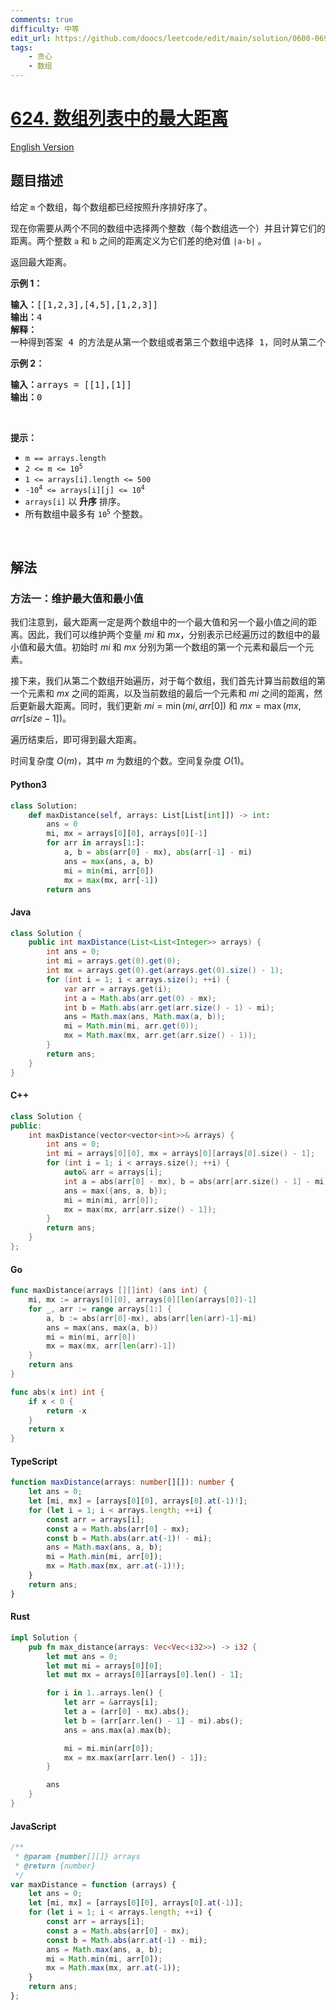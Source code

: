 ```yaml
---
comments: true
difficulty: 中等
edit_url: https://github.com/doocs/leetcode/edit/main/solution/0600-0699/0624.Maximum%20Distance%20in%20Arrays/README.md
tags:
    - 贪心
    - 数组
---
```


<!-- problem:start -->

# [624. 数组列表中的最大距离](https://leetcode.cn/problems/maximum-distance-in-arrays)

[English Version](/solution/0600-0699/0624.Maximum%20Distance%20in%20Arrays/README_EN.md)

## 题目描述

<!-- description:start -->

<p>给定&nbsp;<code>m</code>&nbsp;个数组，每个数组都已经按照升序排好序了。</p>

<p>现在你需要从两个不同的数组中选择两个整数（每个数组选一个）并且计算它们的距离。两个整数&nbsp;<code>a</code>&nbsp;和&nbsp;<code>b</code>&nbsp;之间的距离定义为它们差的绝对值&nbsp;<code>|a-b|</code>&nbsp;。</p>

<p>返回最大距离。</p>

<p><strong>示例 1：</strong></p>

<pre>
<strong>输入：</strong>[[1,2,3],[4,5],[1,2,3]]
<strong>输出：</strong>4
<strong>解释：</strong>
一种得到答案 4 的方法是从第一个数组或者第三个数组中选择 1，同时从第二个数组中选择 5 。
</pre>

<p><strong class="example">示例 2：</strong></p>

<pre>
<strong>输入：</strong>arrays = [[1],[1]]
<b>输出：</b>0
</pre>

<p>&nbsp;</p>

<p><strong>提示：</strong></p>

<ul>
	<li><code>m == arrays.length</code></li>
	<li><code>2 &lt;= m &lt;= 10<sup>5</sup></code></li>
	<li><code>1 &lt;= arrays[i].length &lt;= 500</code></li>
	<li><code>-10<sup>4</sup> &lt;= arrays[i][j] &lt;= 10<sup>4</sup></code></li>
	<li><code>arrays[i]</code>&nbsp;以&nbsp;<strong>升序</strong>&nbsp;排序。</li>
	<li>所有数组中最多有&nbsp;<code>10<sup>5</sup></code> 个整数。</li>
</ul>

<p>&nbsp;</p>

<!-- description:end -->

## 解法

<!-- solution:start -->

### 方法一：维护最大值和最小值

我们注意到，最大距离一定是两个数组中的一个最大值和另一个最小值之间的距离。因此，我们可以维护两个变量 $\textit{mi}$ 和 $\textit{mx}$，分别表示已经遍历过的数组中的最小值和最大值。初始时 $\textit{mi}$ 和 $\textit{mx}$ 分别为第一个数组的第一个元素和最后一个元素。

接下来，我们从第二个数组开始遍历，对于每个数组，我们首先计算当前数组的第一个元素和 $\textit{mx}$ 之间的距离，以及当前数组的最后一个元素和 $\textit{mi}$ 之间的距离，然后更新最大距离。同时，我们更新 $\textit{mi} = \min(\textit{mi}, \textit{arr}[0])$ 和 $\textit{mx} = \max(\textit{mx}, \textit{arr}[\textit{size} - 1])$。

遍历结束后，即可得到最大距离。

时间复杂度 $O(m)$，其中 $m$ 为数组的个数。空间复杂度 $O(1)$。

<!-- tabs:start -->

#### Python3

```python
class Solution:
    def maxDistance(self, arrays: List[List[int]]) -> int:
        ans = 0
        mi, mx = arrays[0][0], arrays[0][-1]
        for arr in arrays[1:]:
            a, b = abs(arr[0] - mx), abs(arr[-1] - mi)
            ans = max(ans, a, b)
            mi = min(mi, arr[0])
            mx = max(mx, arr[-1])
        return ans
```

#### Java

```java
class Solution {
    public int maxDistance(List<List<Integer>> arrays) {
        int ans = 0;
        int mi = arrays.get(0).get(0);
        int mx = arrays.get(0).get(arrays.get(0).size() - 1);
        for (int i = 1; i < arrays.size(); ++i) {
            var arr = arrays.get(i);
            int a = Math.abs(arr.get(0) - mx);
            int b = Math.abs(arr.get(arr.size() - 1) - mi);
            ans = Math.max(ans, Math.max(a, b));
            mi = Math.min(mi, arr.get(0));
            mx = Math.max(mx, arr.get(arr.size() - 1));
        }
        return ans;
    }
}
```

#### C++

```cpp
class Solution {
public:
    int maxDistance(vector<vector<int>>& arrays) {
        int ans = 0;
        int mi = arrays[0][0], mx = arrays[0][arrays[0].size() - 1];
        for (int i = 1; i < arrays.size(); ++i) {
            auto& arr = arrays[i];
            int a = abs(arr[0] - mx), b = abs(arr[arr.size() - 1] - mi);
            ans = max({ans, a, b});
            mi = min(mi, arr[0]);
            mx = max(mx, arr[arr.size() - 1]);
        }
        return ans;
    }
};
```

#### Go

```go
func maxDistance(arrays [][]int) (ans int) {
	mi, mx := arrays[0][0], arrays[0][len(arrays[0])-1]
	for _, arr := range arrays[1:] {
		a, b := abs(arr[0]-mx), abs(arr[len(arr)-1]-mi)
		ans = max(ans, max(a, b))
		mi = min(mi, arr[0])
		mx = max(mx, arr[len(arr)-1])
	}
	return ans
}

func abs(x int) int {
	if x < 0 {
		return -x
	}
	return x
}
```

#### TypeScript

```ts
function maxDistance(arrays: number[][]): number {
    let ans = 0;
    let [mi, mx] = [arrays[0][0], arrays[0].at(-1)!];
    for (let i = 1; i < arrays.length; ++i) {
        const arr = arrays[i];
        const a = Math.abs(arr[0] - mx);
        const b = Math.abs(arr.at(-1)! - mi);
        ans = Math.max(ans, a, b);
        mi = Math.min(mi, arr[0]);
        mx = Math.max(mx, arr.at(-1)!);
    }
    return ans;
}
```

#### Rust

```rust
impl Solution {
    pub fn max_distance(arrays: Vec<Vec<i32>>) -> i32 {
        let mut ans = 0;
        let mut mi = arrays[0][0];
        let mut mx = arrays[0][arrays[0].len() - 1];

        for i in 1..arrays.len() {
            let arr = &arrays[i];
            let a = (arr[0] - mx).abs();
            let b = (arr[arr.len() - 1] - mi).abs();
            ans = ans.max(a).max(b);

            mi = mi.min(arr[0]);
            mx = mx.max(arr[arr.len() - 1]);
        }

        ans
    }
}
```

#### JavaScript

```js
/**
 * @param {number[][]} arrays
 * @return {number}
 */
var maxDistance = function (arrays) {
    let ans = 0;
    let [mi, mx] = [arrays[0][0], arrays[0].at(-1)];
    for (let i = 1; i < arrays.length; ++i) {
        const arr = arrays[i];
        const a = Math.abs(arr[0] - mx);
        const b = Math.abs(arr.at(-1) - mi);
        ans = Math.max(ans, a, b);
        mi = Math.min(mi, arr[0]);
        mx = Math.max(mx, arr.at(-1));
    }
    return ans;
};
```

<!-- tabs:end -->

<!-- solution:end -->

<!-- problem:end -->
